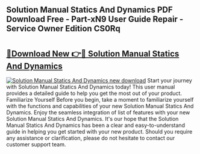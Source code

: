 ## Solution Manual Statics And Dynamics PDF Download Free - Part-xN9 User Guide Repair - Service Owner Edition CS0Rq

# <h2><a href="http://bc56771.oget.top/?id=Solution+Manual+Statics+And+Dynamics">🔗Download New 👉🔴 Solution Manual Statics And Dynamics</a></h2>

[![Solution Manual Statics And Dynamics new download](https://i.imgur.com/5g1atiW.png)](http://bc56771.oget.top/?id=Solution+Manual+Statics+And+Dynamics)
Start your journey with Solution Manual Statics And Dynamics today! This user manual provides a detailed guide to help you get the most out of your product. Familiarize Yourself Before you begin, take a moment to familiarize yourself with the functions and capabilities of your new Solution Manual Statics And Dynamics. Enjoy the seamless integration of list of features with your new Solution Manual Statics And Dynamics. It's our hope that the Solution Manual Statics And Dynamics has been a clear and easy-to-understand guide in helping you get started with your new product. Should you require any assistance or clarification, please do not hesitate to contact our customer support team.

